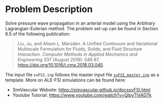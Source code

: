 
# **Problem Description**

Solve pressure wave propagation in an arterial model using the Arbitrary Lagrangian-Eulerian method. The problem set-up can be found in Section 6.5 of the following publication:

> Liu, Ju, and Alison L. Marsden.  A Unified Continuum and Variational Multiscale Formulation for Fluids, Solids, and Fluid Structure Interaction.  *Computer Methods in Applied Mechanics and Engineering* 337 (August 2018): 549 97. https://doi.org/10.1016/j.cma.2018.03.045.

The input file `svFSI.inp` follows the master input file [`svFSI_master.inp`](./svFSI_master.inp) as a template. More on ALE-FSI simulations can be found here:
- SimVascular Website: https://simvascular.github.io/docssvFSI.html
- Youtube Tutorial: https://www.youtube.com/watch?v=QIpyThIAD7k

